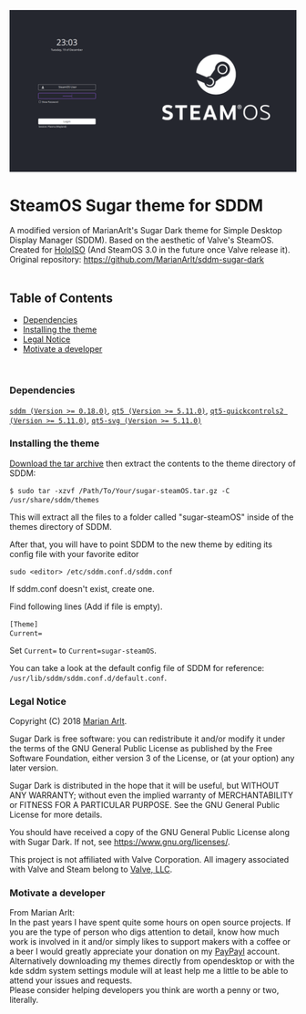 ![Screenshot of the interface of the SteamOS Sugar theme for SDDM](Preview.png? "The default interface of the SteamOS Sugar theme for SDDM")

# SteamOS Sugar theme for SDDM
A modified version of MarianArlt's Sugar Dark theme for Simple Desktop Display Manager (SDDM). Based on the aesthetic of Valve's SteamOS. Created for [HoloISO](https://github.com/theVakhovskeIsTaken/holoiso) (And SteamOS 3.0 in the future once Valve release it). \
Original repository: https://github.com/MarianArlt/sddm-sugar-dark
<br>
<br>

## Table of Contents
* [Dependencies](https://github.com/JiayuanWen/sddm-sugar-steamOS#dependencies)
* [Installing the theme](https://github.com/JiayuanWen/sddm-sugar-steamOS#installing-the-theme)
* [Legal Notice](https://github.com/JiayuanWen/sddm-sugar-steamOS#legal-notice)
* [Motivate a developer](https://github.com/JiayuanWen/sddm-sugar-steamOS#motivate-a-developer)
<br>

### Dependencies

[`sddm (Version >= 0.18.0)`](https://github.com/sddm/sddm), [`qt5 (Version >= 5.11.0)`](http://doc.qt.io/qt-5/index.html), [`qt5-quickcontrols2 (Version >= 5.11.0)`](http://doc.qt.io/qt-5/qtquickcontrols2-index.html), [`qt5-svg (Version >= 5.11.0)`](https://doc.qt.io/qt-5/qtsvg-index.html)

### Installing the theme

[Download the tar archive](https://github.com/JiayuanWen/sddm-sugar-steamOS/releases) then extract the contents to the theme directory of SDDM:
```
$ sudo tar -xzvf /Path/To/Your/sugar-steamOS.tar.gz -C /usr/share/sddm/themes
```
This will extract all the files to a folder called "sugar-steamOS" inside of the themes directory of SDDM.  

After that, you will have to point SDDM to the new theme by editing its config file with your favorite editor
```
sudo <editor> /etc/sddm.conf.d/sddm.conf
```
If sddm.conf doesn't exist, create one.

Find following lines (Add if file is empty).
```
[Theme]
Current=
```
Set `Current=` to `Current=sugar-steamOS`.

You can take a look at the default config file of SDDM for reference: `/usr/lib/sddm/sddm.conf.d/default.conf`.  

<!--
### (Optional) Enable background changing

Background can be made to change after each boot with the backgroundChanger.sh script in the theme folder. To enable this feature, first make sure the script is executable.
```
$ sudo chmod +x /usr/share/sddm/themes/sugar-steamOS/backgroundChanger.sh
```
Now, edit the script with your favorite editor (vim/nano/kwrite/gedit/etc...)
```
$ sudo <editor> /usr/share/sddm/themes/sugar-steamOS/backgroundChanger.sh
```
Find the variable `ROOTPASSWORD` and set it to your sudo/root password. Save the file afterward.

Make backgroundChanger.sh autostart on boot or after login. Depending on your DE, you might have an app or feature that manages startup applications (Ex. KDE Plasma has Autostart, Cinnamon has Startup Application, XFCE has Session and Startup), add a new startup app with path to `usr/share/sddm/themes/sugar-steamOS/backgroundChanger.sh`. If you don't have such, you can follow [this tutorial](https://www.baeldung.com/linux/run-script-on-startup) on how to set up a startup script/application.
-->

### Legal Notice

Copyright (C) 2018 [Marian Arlt](https://github.com/MarianArlt).  

Sugar Dark is free software: you can redistribute it and/or modify it under the terms of the GNU General Public License as published by the Free Software Foundation, either version 3 of the License, or (at your option) any later version.  

Sugar Dark is distributed in the hope that it will be useful, but WITHOUT ANY WARRANTY; without even the implied warranty of MERCHANTABILITY or FITNESS FOR A PARTICULAR PURPOSE. See the GNU General Public License for more details.  

You should have received a copy of the GNU General Public License along with Sugar Dark. If not, see <https://www.gnu.org/licenses/>.

This project is not affiliated with Valve Corporation. All imagery associated with Valve and Steam belong to [Valve, LLC](https://www.valvesoftware.com/en/). 

### Motivate a developer

From Marian Arlt: \
In the past years I have spent quite some hours on open source projects. If you are the type of person who digs attention to detail, know how much work is involved in it and/or simply likes to support makers with a coffee or a beer I would greatly appreciate your donation on my [PayPayl](https://www.paypal.me/marianarlt) account.  
Alternatively downloading my themes directly from opendesktop or with the kde sddm system settings module will at least help me a little to be able to attend your issues and requests.  
Please consider helping developers you think are worth a penny or two, literally.
